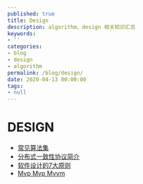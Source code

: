 ```yaml
---
published: true
title: Design
description: algorithm、design 相关知识汇总
keywords:
- ''
categories:
- blog
- design
- algorithm
permalink: /blog/design/
date: 2020-04-13 00:00:00
tags:
- null
---
```


# DESIGN

* [常见算法集](../design/algorithm_common.md)
* [分布式一致性协议简介](../design/algorithm_distributed_consensus_protocols.md)
* [软件设计的7大原则](../design/architecture_7principle_in_software.md)
* [Mvp Mvp Mvvm](../design/architecture_mvc_mvp_mvvm.md)